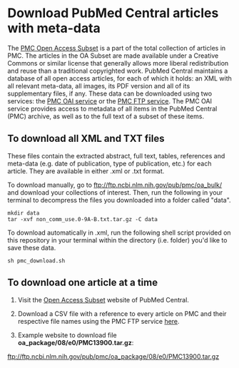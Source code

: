 # Download PubMed Central articles with meta-data

The [PMC Open Access Subset](https://www.ncbi.nlm.nih.gov/pmc/tools/openftlist/) is a part of the total collection of articles in PMC. The articles in the OA Subset are made available under a Creative Commons or similar license that generally allows more liberal redistribution and reuse than a traditional copyrighted work. PubMed Central maintains a database of all open access articles, for each of which it holds: an XML with all relevant meta-data, all images, its PDF version and all of its supplementary files, if any. These data can be downloaded using two services: the [PMC OAI service](https://www.ncbi.nlm.nih.gov/pmc/tools/oai/) or the [PMC FTP service](https://www.ncbi.nlm.nih.gov/pmc/tools/ftp/). The PMC OAI service provides access to metadata of all items in the PubMed Central (PMC) archive, as well as to the full text of a subset of these items.

## To download all XML and TXT files

These files contain the extracted abstract, full text, tables, references and meta-data (e.g. date of publication, type of publication, etc.) for each article. They are available in either .xml or .txt format. 

To download manually, go to ftp://ftp.ncbi.nlm.nih.gov/pub/pmc/oa_bulk/ and download your collections of interest. Then, run the following in your terminal to decompress the files you downloaded into a folder called "data".

```
mkdir data
tar -xvf non_comm_use.0-9A-B.txt.tar.gz -C data
```

To download automatically in .xml, run the following shell script provided on this repository in your terminal within the directory (i.e. folder) you'd like to save these data.

```
sh pmc_download.sh
```

## To download one article at a time

1. Visit the [Open Access Subset](https://www.ncbi.nlm.nih.gov/pmc/tools/openftlist/) website of PubMed Central.

2. Download a CSV file with a reference to every article on PMC and their respective file names using the PMC FTP service [here](ftp://ftp.ncbi.nlm.nih.gov/pub/pmc/oa_file_list.csv).

3. Example website to download file **oa_package/08/e0/PMC13900.tar.gz**:

  ftp://ftp.ncbi.nlm.nih.gov/pub/pmc/oa_package/08/e0/PMC13900.tar.gz
